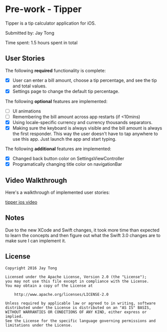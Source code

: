 # Pre-work - Tipper

Tipper is a tip calculator application for iOS.

Submitted by: Jay Tong

Time spent: 1.5 hours spent in total

## User Stories

The following **required** functionality is complete:

* [x] User can enter a bill amount, choose a tip percentage, and see the tip and total values.
* [x] Settings page to change the default tip percentage.

The following **optional** features are implemented:
* [ ] UI animations
* [ ] Remembering the bill amount across app restarts (if <10mins)
* [x] Using locale-specific currency and currency thousands separators.
* [x] Making sure the keyboard is always visible and the bill amount is always the first responder. This way the user doesn't have to tap anywhere to use this app. Just launch the app and start typing.

The following **additional** features are implemented:

- [x] Changed back button color on SettingsViewController
- [x] Programatically changing title color on navigationBar

## Video Walkthrough 

Here's a walkthrough of implemented user stories:

[tipper ios video](http://i.imgur.com/JW62FA8.gifv)

## Notes

Due to the new XCode and Swift changes, it took more time than expected to learn the concepts and then figure out what the Swift 3.0 changes are to make sure I can implement it. 

## License

    Copyright 2016 Jay Tong

    Licensed under the Apache License, Version 2.0 (the "License");
    you may not use this file except in compliance with the License.
    You may obtain a copy of the License at

        http://www.apache.org/licenses/LICENSE-2.0

    Unless required by applicable law or agreed to in writing, software
    distributed under the License is distributed on an "AS IS" BASIS,
    WITHOUT WARRANTIES OR CONDITIONS OF ANY KIND, either express or implied.
    See the License for the specific language governing permissions and
    limitations under the License.

